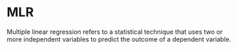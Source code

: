 # MLR
Multiple linear regression refers to a statistical technique that uses two or more independent variables to predict the outcome of a dependent variable. 
